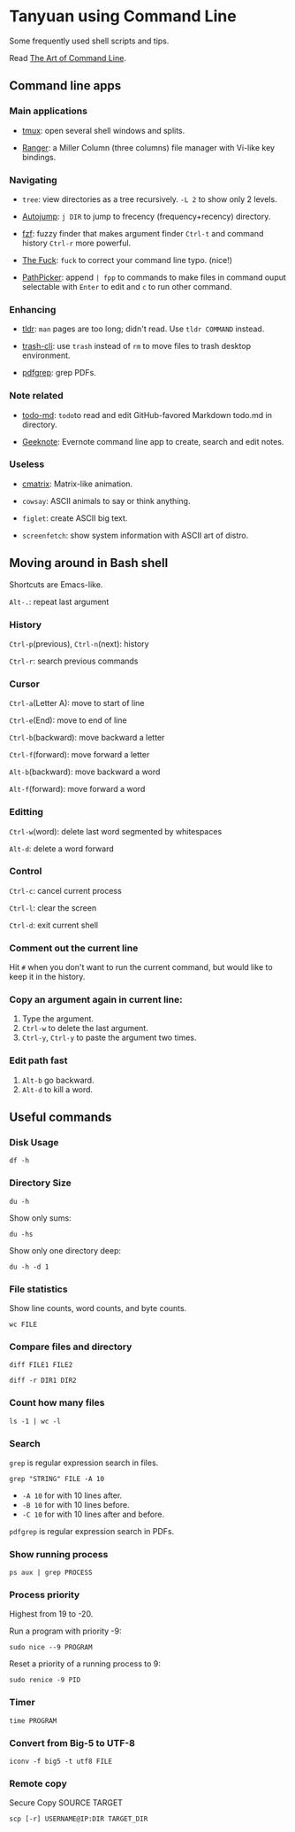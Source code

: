 # Tanyuan using Command Line

Some frequently used shell scripts and tips.

Read [The Art of Command Line](https://github.com/jlevy/the-art-of-command-line).

## Command line apps

### Main applications

* [tmux](https://tmux.github.io/): open several shell windows and splits.

* [Ranger](http://ranger.nongnu.org/): a Miller Column (three columns) file manager with Vi-like key bindings.

### Navigating

* `tree`: view directories as a tree recursively. `-L 2` to show only 2 levels.

* [Autojump](https://github.com/wting/autojump): `j DIR` to jump to frecency (frequency+recency) directory.

* [fzf](https://github.com/junegunn/fzf): fuzzy finder that makes argument finder `Ctrl-t` and command history `Ctrl-r` more powerful.

* [The Fuck](https://github.com/nvbn/thefuck): `fuck` to correct your command line typo. (nice!)

* [PathPicker](https://github.com/facebook/PathPicker): append `| fpp` to commands to make files in command ouput selectable with `Enter` to edit and `c` to run other command.

### Enhancing

* [tldr](https://github.com/tldr-pages/tldr): `man` pages are too long; didn't read. Use `tldr COMMAND` instead.

* [trash-cli](https://github.com/andreafrancia/trash-cli): use `trash` instead of `rm` to move files to trash desktop environment.

* [pdfgrep](https://pdfgrep.org/): grep PDFs.

### Note related

* [todo-md](https://github.com/Hypercubed/todo-md): `todo`to read and edit GitHub-favored Markdown todo.md in directory.

* [Geeknote](http://www.geeknote.me/): Evernote command line app to create, search  and edit notes.

### Useless

* [cmatrix](http://www.asty.org/cmatrix/): Matrix-like animation.

* `cowsay`: ASCII animals to say or think anything.

* `figlet`: create ASCII big text.
 
* `screenfetch`: show system information with ASCII art of distro.

## Moving around in Bash shell

Shortcuts are Emacs-like.

`Alt-.`: repeat last argument

### History

`Ctrl-p`(previous), `Ctrl-n`(next): history

`Ctrl-r`: search previous commands

### Cursor

`Ctrl-a`(Letter A): move to start of line

`Ctrl-e`(End): move to end of line

`Ctrl-b`(backward): move backward a letter

`Ctrl-f`(forward): move forward a letter

`Alt-b`(backward): move backward a word

`Alt-f`(forward): move forward a word

### Editting

`Ctrl-w`(word): delete last word segmented by whitespaces

`Alt-d`: delete a word forward

### Control

`Ctrl-c`: cancel current process

`Ctrl-l`: clear the screen 

`Ctrl-d`: exit current shell

### Comment out the current line

Hit `#` when you don't want to run the current command, but would like to keep it in the history.

### Copy an argument again in current line:

1. Type the argument.
2. `Ctrl-w` to delete the last argument.
3. `Ctrl-y`, `Ctrl-y` to paste the argument two times.

### Edit path fast

1. `Alt-b` go backward.
2. `Alt-d` to kill a word.


## Useful commands

### Disk Usage

```
df -h
```

### Directory Size

```
du -h
```

Show only sums:
```
du -hs
```

Show only one directory deep:
```
du -h -d 1
```

### File statistics

Show line counts, word counts, and byte counts.
```
wc FILE
```

### Compare files and directory

```
diff FILE1 FILE2
```

```
diff -r DIR1 DIR2
```

### Count how many files

```
ls -1 | wc -l
```

### Search

`grep` is regular expression search in files.

```
grep "STRING" FILE -A 10
```

- `-A 10` for with 10 lines after.
- `-B 10` for with 10 lines before.
- `-C 10` for with 10 lines after and before.

`pdfgrep` is regular expression search in PDFs.

### Show running process

```
ps aux | grep PROCESS
```

### Process priority

Highest from 19 to -20.

Run a program with priority -9:
```
sudo nice --9 PROGRAM
```

Reset a priority of a running process to 9:
```
sudo renice -9 PID
```

### Timer

```
time PROGRAM
```

### Convert from Big-5 to UTF-8

```
iconv -f big5 -t utf8 FILE
```

### Remote copy

Secure Copy SOURCE TARGET

```
scp [-r] USERNAME@IP:DIR TARGET_DIR
```
